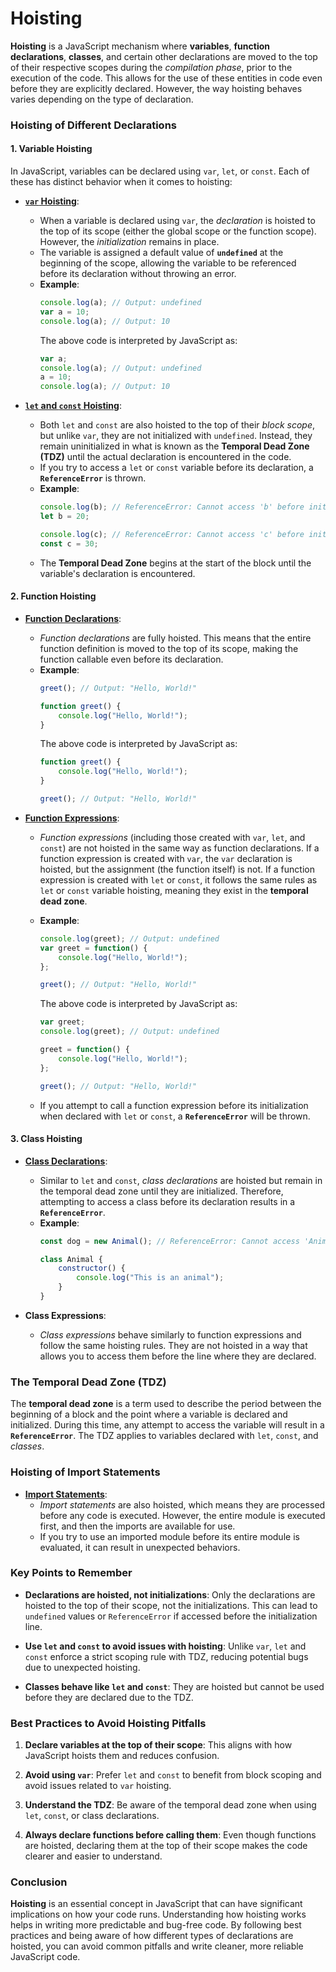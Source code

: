 # **Hoisting**

**Hoisting** is a JavaScript mechanism where **variables**, **function declarations**, **classes**, and certain other declarations are moved to the top of their respective scopes during the *compilation phase*, prior to the execution of the code. This allows for the use of these entities in code even before they are explicitly declared. However, the way hoisting behaves varies depending on the type of declaration.

### **Hoisting of Different Declarations**

#### **1. Variable Hoisting**

In JavaScript, variables can be declared using `var`, `let`, or `const`. Each of these has distinct behavior when it comes to hoisting:

- **[`var` Hoisting](https://developer.mozilla.org/en-US/docs/Web/JavaScript/Reference/Statements/var)**: 
  - When a variable is declared using `var`, the *declaration* is hoisted to the top of its scope (either the global scope or the function scope). However, the *initialization* remains in place.
  - The variable is assigned a default value of **`undefined`** at the beginning of the scope, allowing the variable to be referenced before its declaration without throwing an error.
  - **Example**:
    ```javascript
    console.log(a); // Output: undefined
    var a = 10;
    console.log(a); // Output: 10
    ```
    The above code is interpreted by JavaScript as:
    ```javascript
    var a;
    console.log(a); // Output: undefined
    a = 10;
    console.log(a); // Output: 10
    ```

- **[`let` and `const` Hoisting](https://developer.mozilla.org/en-US/docs/Web/JavaScript/Reference/Statements/let)**:
  - Both `let` and `const` are also hoisted to the top of their *block scope*, but unlike `var`, they are not initialized with `undefined`. Instead, they remain uninitialized in what is known as the **Temporal Dead Zone (TDZ)** until the actual declaration is encountered in the code.
  - If you try to access a `let` or `const` variable before its declaration, a **`ReferenceError`** is thrown.
  - **Example**:
    ```javascript
    console.log(b); // ReferenceError: Cannot access 'b' before initialization
    let b = 20;
    
    console.log(c); // ReferenceError: Cannot access 'c' before initialization
    const c = 30;
    ```
  - The **Temporal Dead Zone** begins at the start of the block until the variable's declaration is encountered.

#### **2. Function Hoisting**

- **[Function Declarations](https://developer.mozilla.org/en-US/docs/Web/JavaScript/Reference/Statements/function)**:
  - *Function declarations* are fully hoisted. This means that the entire function definition is moved to the top of its scope, making the function callable even before its declaration.
  - **Example**:
    ```javascript
    greet(); // Output: "Hello, World!"
    
    function greet() {
        console.log("Hello, World!");
    }
    ```
    The above code is interpreted by JavaScript as:
    ```javascript
    function greet() {
        console.log("Hello, World!");
    }
    
    greet(); // Output: "Hello, World!"
    ```

- **[Function Expressions](https://developer.mozilla.org/en-US/docs/Web/JavaScript/Reference/Operators/function)**:
  - *Function expressions* (including those created with `var`, `let`, and `const`) are not hoisted in the same way as function declarations. If a function expression is created with `var`, the `var` declaration is hoisted, but the assignment (the function itself) is not. If a function expression is created with `let` or `const`, it follows the same rules as `let` or `const` variable hoisting, meaning they exist in the **temporal dead zone**.
  - **Example**:
    ```javascript
    console.log(greet); // Output: undefined
    var greet = function() {
        console.log("Hello, World!");
    };
    
    greet(); // Output: "Hello, World!"
    ```
    The above code is interpreted by JavaScript as:
    ```javascript
    var greet;
    console.log(greet); // Output: undefined
    
    greet = function() {
        console.log("Hello, World!");
    };
    
    greet(); // Output: "Hello, World!"
    ```

  - If you attempt to call a function expression before its initialization when declared with `let` or `const`, a **`ReferenceError`** will be thrown.

#### **3. Class Hoisting**

- **[Class Declarations](https://developer.mozilla.org/en-US/docs/Web/JavaScript/Reference/Classes)**:
  - Similar to `let` and `const`, *class declarations* are hoisted but remain in the temporal dead zone until they are initialized. Therefore, attempting to access a class before its declaration results in a **`ReferenceError`**.
  - **Example**:
    ```javascript
    const dog = new Animal(); // ReferenceError: Cannot access 'Animal' before initialization
    
    class Animal {
        constructor() {
            console.log("This is an animal");
        }
    }
    ```

- **Class Expressions**:
  - *Class expressions* behave similarly to function expressions and follow the same hoisting rules. They are not hoisted in a way that allows you to access them before the line where they are declared.

### **The Temporal Dead Zone (TDZ)**

The **temporal dead zone** is a term used to describe the period between the beginning of a block and the point where a variable is declared and initialized. During this time, any attempt to access the variable will result in a **`ReferenceError`**. The TDZ applies to variables declared with `let`, `const`, and *classes*.

### **Hoisting of Import Statements**

- **[Import Statements](https://developer.mozilla.org/en-US/docs/Web/JavaScript/Reference/Statements/import)**:
  - *Import statements* are also hoisted, which means they are processed before any code is executed. However, the entire module is executed first, and then the imports are available for use. 
  - If you try to use an imported module before its entire module is evaluated, it can result in unexpected behaviors.

### **Key Points to Remember**

- **Declarations are hoisted, not initializations**: Only the declarations are hoisted to the top of their scope, not the initializations. This can lead to `undefined` values or `ReferenceError` if accessed before the initialization line.
  
- **Use `let` and `const` to avoid issues with hoisting**: Unlike `var`, `let` and `const` enforce a strict scoping rule with TDZ, reducing potential bugs due to unexpected hoisting.

- **Classes behave like `let` and `const`**: They are hoisted but cannot be used before they are declared due to the TDZ.

### **Best Practices to Avoid Hoisting Pitfalls**

1. **Declare variables at the top of their scope**: This aligns with how JavaScript hoists them and reduces confusion.
  
2. **Avoid using `var`**: Prefer `let` and `const` to benefit from block scoping and avoid issues related to `var` hoisting.
  
3. **Understand the TDZ**: Be aware of the temporal dead zone when using `let`, `const`, or class declarations.

4. **Always declare functions before calling them**: Even though functions are hoisted, declaring them at the top of their scope makes the code clearer and easier to understand.

### **Conclusion**

**Hoisting** is an essential concept in JavaScript that can have significant implications on how your code runs. Understanding how hoisting works helps in writing more predictable and bug-free code. By following best practices and being aware of how different types of declarations are hoisted, you can avoid common pitfalls and write cleaner, more reliable JavaScript code.

